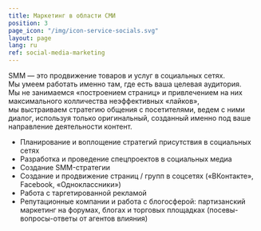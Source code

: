 ```yaml
---
title: Маркетинг в области СМИ
position: 3
page_icon: "/img/icon-service-socials.svg"
layout: page
lang: ru
ref: social-media-marketing
---
```


SMM&nbsp;&mdash; это продвижение товаров и&nbsp;услуг в&nbsp;социальных сетях. Мы&nbsp;умеем работать именно там, где есть ваша целевая аудитория. Мы&nbsp;не&nbsp;занимаемся &laquo;построением страниц&raquo; и&nbsp;привлечением на&nbsp;них максимального колличества неэффективных &laquo;лайков&raquo;, мы&nbsp;выстраиваем стратегию общения с&nbsp;посетителями, ведем с&nbsp;ними диалог, используя только оригинальный, созданный именно под ваше направление деятельности контент.

* Планирование и&nbsp;воплощение стратегий присутствия в&nbsp;социальных сетях
* Разработка и&nbsp;проведение спецпроектов в&nbsp;социальных медиа
* Создание SMM-стратегии
* Создание и&nbsp;продвижение страниц&nbsp;/ групп в&nbsp;соцсетях (&laquo;ВКонтакте&raquo;, Facebook, &laquo;Одноклассники&raquo;)
* Работа с&nbsp;таргетированной рекламой
* Репутационные компании и&nbsp;работа с&nbsp;блогосферой: партизанский маркетинг на&nbsp;форумах, блогах и&nbsp;торговых площадках (посевы-вопросы-ответы от&nbsp;агентов влияния)